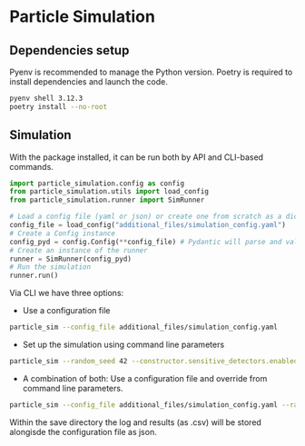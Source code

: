 # Particle Simulation

## Dependencies setup

Pyenv is recommended to manage the Python version.
Poetry is required to install dependencies and launch the code.

```bash
pyenv shell 3.12.3
poetry install --no-root
```

## Simulation

With the package installed, it can be run both by API and CLI-based commands.

```python
import particle_simulation.config as config
from particle_simulation.utils import load_config
from particle_simulation.runner import SimRunner

# Load a config file (yaml or json) or create one from scratch as a dict
config_file = load_config("additional_files/simulation_config.yaml")
# Create a Config instance
config_pyd = config.Config(**config_file) # Pydantic will parse and validate the input config file
# Create an instance of the runner
runner = SimRunner(config_pyd)
# Run the simulation
runner.run()
```
Via CLI we have three options:
- Use a configuration file 
```bash
particle_sim --config_file additional_files/simulation_config.yaml
```
- Set up the simulation using command line parameters
```bash
particle_sim --random_seed 42 --constructor.sensitive_detectors.enabled True
```
- A combination of both: Use a configuration file and override from command line parameters.
```bash
particle_sim --config_file additional_files/simulation_config.yaml --random_seed 648 --constructor.sensitive_detectors.enabled False
```
Within the save directory the log and results (as .csv) will be stored alongisde the configuration file as json. 